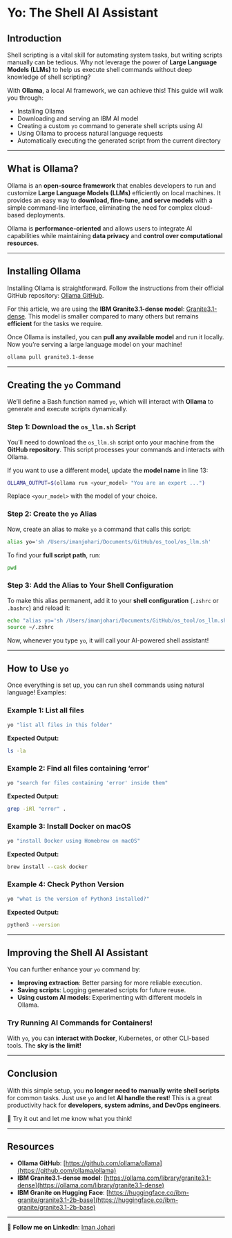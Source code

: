 # Yo: The Shell AI Assistant

## Introduction
Shell scripting is a vital skill for automating system tasks, but writing scripts manually can be tedious. Why not leverage the power of **Large Language Models (LLMs)** to help us execute shell commands without deep knowledge of shell scripting?

With **Ollama**, a local AI framework, we can achieve this! This guide will walk you through:

- Installing Ollama
- Downloading and serving an IBM AI model
- Creating a custom `yo` command to generate shell scripts using AI
- Using Ollama to process natural language requests
- Automatically executing the generated script from the current directory

---

## What is Ollama?
Ollama is an **open-source framework** that enables developers to run and customize **Large Language Models (LLMs)** efficiently on local machines. It provides an easy way to **download, fine-tune, and serve models** with a simple command-line interface, eliminating the need for complex cloud-based deployments.

Ollama is **performance-oriented** and allows users to integrate AI capabilities while maintaining **data privacy** and **control over computational resources**.

---

## Installing Ollama
Installing Ollama is straightforward. Follow the instructions from their official GitHub repository: [Ollama GitHub](https://github.com/ollama/ollama).

For this article, we are using the **IBM Granite3.1-dense model**: [Granite3.1-dense](https://ollama.com/library/granite3.1-dense). This model is smaller compared to many others but remains **efficient** for the tasks we require.

Once Ollama is installed, you can **pull any available model** and run it locally. Now you’re serving a large language model on your machine!

```sh
ollama pull granite3.1-dense
```

---

## Creating the `yo` Command
We’ll define a Bash function named `yo`, which will interact with **Ollama** to generate and execute scripts dynamically.

### Step 1: Download the `os_llm.sh` Script
You’ll need to download the `os_llm.sh` script onto your machine from the **GitHub repository**. This script processes your commands and interacts with Ollama.

If you want to use a different model, update the **model name** in line 13:

```sh
OLLAMA_OUTPUT=$(ollama run <your_model> "You are an expert ...")
```

Replace `<your_model>` with the model of your choice.

### Step 2: Create the `yo` Alias
Now, create an alias to make `yo` a command that calls this script:

```sh
alias yo='sh /Users/imanjohari/Documents/GitHub/os_tool/os_llm.sh'
```

To find your **full script path**, run:
```sh
pwd
```

### Step 3: Add the Alias to Your Shell Configuration
To make this alias permanent, add it to your **shell configuration** (`.zshrc` or `.bashrc`) and reload it:

```sh
echo "alias yo='sh /Users/imanjohari/Documents/GitHub/os_tool/os_llm.sh'" >> ~/.zshrc
source ~/.zshrc
```

Now, whenever you type `yo`, it will call your AI-powered shell assistant!

---

## How to Use `yo`
Once everything is set up, you can run shell commands using natural language! Examples:

### **Example 1: List all files**
```sh
yo "list all files in this folder"
```
**Expected Output:**
```sh
ls -la
```

### **Example 2: Find all files containing ‘error’**
```sh
yo "search for files containing 'error' inside them"
```
**Expected Output:**
```sh
grep -iRl "error" .
```

### **Example 3: Install Docker on macOS**
```sh
yo "install Docker using Homebrew on macOS"
```
**Expected Output:**
```sh
brew install --cask docker
```

### **Example 4: Check Python Version**
```sh
yo "what is the version of Python3 installed?"
```
**Expected Output:**
```sh
python3 --version
```

---

## Improving the Shell AI Assistant
You can further enhance your `yo` command by:
- **Improving extraction**: Better parsing for more reliable execution.
- **Saving scripts**: Logging generated scripts for future reuse.
- **Using custom AI models**: Experimenting with different models in Ollama.

### **Try Running AI Commands for Containers!**
With `yo`, you can **interact with Docker**, Kubernetes, or other CLI-based tools. The **sky is the limit!**

---

## Conclusion
With this simple setup, you **no longer need to manually write shell scripts** for common tasks. Just use `yo` and let **AI handle the rest**! This is a great productivity hack for **developers, system admins, and DevOps engineers**.

🚀 Try it out and let me know what you think!

---

## Resources
- **Ollama GitHub**: [https://github.com/ollama/ollama](https://github.com/ollama/ollama)
- **IBM Granite3.1-dense model**: [https://ollama.com/library/granite3.1-dense](https://ollama.com/library/granite3.1-dense)
- **IBM Granite on Hugging Face**: [https://huggingface.co/ibm-granite/granite3.1-2b-base](https://huggingface.co/ibm-granite/granite3.1-2b-base)

---

🔗 **Follow me on LinkedIn**: [Iman Johari](https://www.linkedin.com/in/iman-johari-85b29513/)
